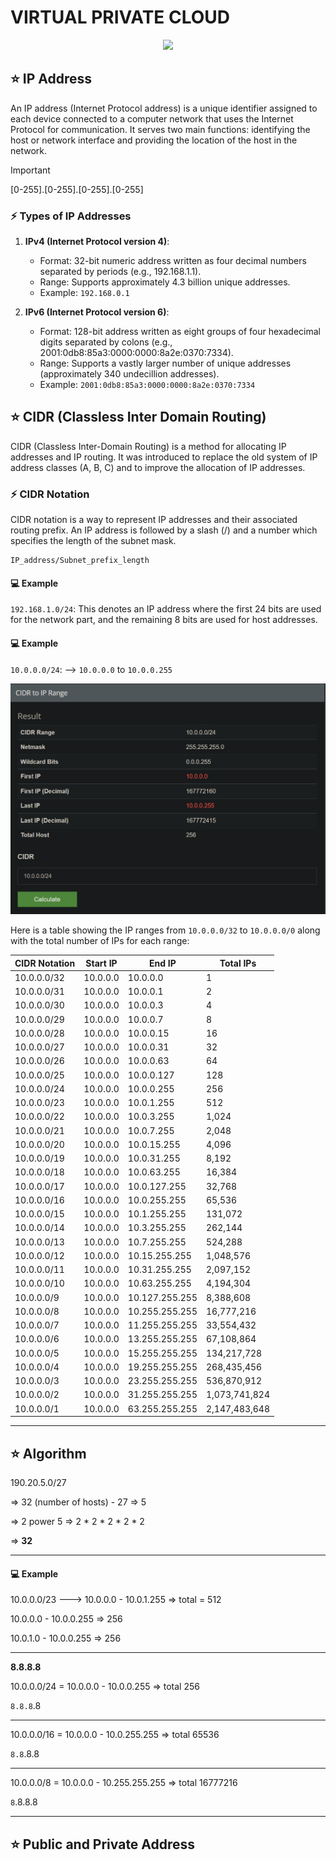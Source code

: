 # VIRTUAL PRIVATE CLOUD

<div align="center">
<img src="https://miro.medium.com/v2/resize:fit:960/1*NNXkxobbMBxJGxsFy2quYQ.png" />
</div>

## ⭐ IP Address

An IP address (Internet Protocol address) is a unique identifier assigned to each device connected to a computer network that uses the Internet Protocol for communication. It serves two main functions: identifying the host or network interface and providing the location of the host in the network.

> [!IMPORTANT]
> [0-255].[0-255].[0-255].[0-255]

### ⚡ Types of IP Addresses

1. **IPv4 (Internet Protocol version 4)**: 
   - Format: 32-bit numeric address written as four decimal numbers separated by periods (e.g., 192.168.1.1).
   - Range: Supports approximately 4.3 billion unique addresses.
   - Example: `192.168.0.1`

2. **IPv6 (Internet Protocol version 6)**:
   - Format: 128-bit address written as eight groups of four hexadecimal digits separated by colons (e.g., 2001:0db8:85a3:0000:0000:8a2e:0370:7334).
   - Range: Supports a vastly larger number of unique addresses (approximately 340 undecillion addresses).
   - Example: `2001:0db8:85a3:0000:0000:8a2e:0370:7334`

## ⭐ CIDR (Classless Inter Domain Routing)

CIDR (Classless Inter-Domain Routing) is a method for allocating IP addresses and IP routing. It was introduced to replace the old system of IP address classes (A, B, C) and to improve the allocation of IP addresses.

### ⚡ CIDR Notation

CIDR notation is a way to represent IP addresses and their associated routing prefix. An IP address is followed by a slash (/) and a number which specifies the length of the subnet mask.

```
IP_address/Subnet_prefix_length
```

#### 💻 Example

`192.168.1.0/24`: This denotes an IP address where the first 24 bits are used for the network part, and the remaining 8 bits are used for host addresses.

#### 💻 Example

`10.0.0.0/24`: --> `10.0.0.0` to `10.0.0.255`

![demo](./ASSETS/demo1.png)

Here is a table showing the IP ranges from `10.0.0.0/32` to `10.0.0.0/0` along with the total number of IPs for each range:

| CIDR Notation | Start IP      | End IP        | Total IPs         |
|---------------|---------------|---------------|-------------------|
| 10.0.0.0/32   | 10.0.0.0      | 10.0.0.0      | 1                 |
| 10.0.0.0/31   | 10.0.0.0      | 10.0.0.1      | 2                 |
| 10.0.0.0/30   | 10.0.0.0      | 10.0.0.3      | 4                 |
| 10.0.0.0/29   | 10.0.0.0      | 10.0.0.7      | 8                 |
| 10.0.0.0/28   | 10.0.0.0      | 10.0.0.15     | 16                |
| 10.0.0.0/27   | 10.0.0.0      | 10.0.0.31     | 32                |
| 10.0.0.0/26   | 10.0.0.0      | 10.0.0.63     | 64                |
| 10.0.0.0/25   | 10.0.0.0      | 10.0.0.127    | 128               |
| 10.0.0.0/24   | 10.0.0.0      | 10.0.0.255    | 256               |
| 10.0.0.0/23   | 10.0.0.0      | 10.0.1.255    | 512               |
| 10.0.0.0/22   | 10.0.0.0      | 10.0.3.255    | 1,024             |
| 10.0.0.0/21   | 10.0.0.0      | 10.0.7.255    | 2,048             |
| 10.0.0.0/20   | 10.0.0.0      | 10.0.15.255   | 4,096             |
| 10.0.0.0/19   | 10.0.0.0      | 10.0.31.255   | 8,192             |
| 10.0.0.0/18   | 10.0.0.0      | 10.0.63.255   | 16,384            |
| 10.0.0.0/17   | 10.0.0.0      | 10.0.127.255  | 32,768            |
| 10.0.0.0/16   | 10.0.0.0      | 10.0.255.255  | 65,536            |
| 10.0.0.0/15   | 10.0.0.0      | 10.1.255.255  | 131,072           |
| 10.0.0.0/14   | 10.0.0.0      | 10.3.255.255  | 262,144           |
| 10.0.0.0/13   | 10.0.0.0      | 10.7.255.255  | 524,288           |
| 10.0.0.0/12   | 10.0.0.0      | 10.15.255.255 | 1,048,576         |
| 10.0.0.0/11   | 10.0.0.0      | 10.31.255.255 | 2,097,152         |
| 10.0.0.0/10   | 10.0.0.0      | 10.63.255.255 | 4,194,304         |
| 10.0.0.0/9    | 10.0.0.0      | 10.127.255.255| 8,388,608         |
| 10.0.0.0/8    | 10.0.0.0      | 10.255.255.255| 16,777,216        |
| 10.0.0.0/7    | 10.0.0.0      | 11.255.255.255| 33,554,432        |
| 10.0.0.0/6    | 10.0.0.0      | 13.255.255.255| 67,108,864        |
| 10.0.0.0/5    | 10.0.0.0      | 15.255.255.255| 134,217,728       |
| 10.0.0.0/4    | 10.0.0.0      | 19.255.255.255| 268,435,456       |
| 10.0.0.0/3    | 10.0.0.0      | 23.255.255.255| 536,870,912       |
| 10.0.0.0/2    | 10.0.0.0      | 31.255.255.255| 1,073,741,824     |
| 10.0.0.0/1    | 10.0.0.0      | 63.255.255.255| 2,147,483,648     |
---

## ⭐ Algorithm

190.20.5.0/27 

=> 32 (number of hosts) - 27 => 5

=> 2 power 5 => 2 * 2 * 2 * 2 * 2

=> **32**

---

#### 💻 Example 

10.0.0.0/23 ---> 10.0.0.0 - 10.0.1.255 =>  total = 512

10.0.0.0 - 10.0.0.255 => 256

10.0.1.0 - 10.0.0.255 => 256

---

**8.8.8.8**

10.0.0.0/24 = 10.0.0.0 - 10.0.0.255 => total 256

`8.8.8`.8

---

10.0.0.0/16 = 10.0.0.0 - 10.0.255.255 => total 65536

`8.8`.8.8

---
10.0.0.0/8 = 10.0.0.0 - 10.255.255.255 => total 16777216

`8`.8.8.8

---

## ⭐ Public and Private Address